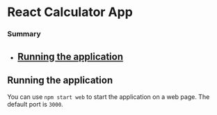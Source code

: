 # React Calculator App

### Summary

-   ## [Running the application](#running-the-application)

## Running the application

You can use `npm start web` to start the application on a web page. The default port is `3000`.
